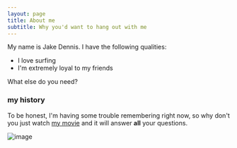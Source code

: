 ```yaml
---
layout: page
title: About me
subtitle: Why you'd want to hang out with me
---
```


My name is Jake Dennis. I have the following qualities:

- I love surfing
- I'm extremely loyal to my friends

What else do you need?

### my history

To be honest, I'm having some trouble remembering right now, so why don't you just watch [my movie](http://en.wikipedia.org/wiki/The_Princess_Bride_%28film%29) and it will answer **all** your questions.

![image](https://secure.i.telegraph.co.uk/multimedia/archive/01237/fat_dog_1237624c.jpg)

